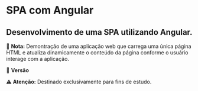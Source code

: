# SPA com Angular #

## Desenvolvimento de uma SPA utilizando Angular. ##

📝 **Nota:** Demontração de uma aplicação web que carrega uma única página HTML e atualiza dinamicamente o conteúdo da página conforme o usuário interage com a aplicação.

🔧 **Versão**

⚠️ **Atenção:** Destinado exclusivamente para fins de estudo.

##
